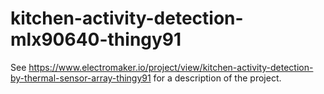 # kitchen-activity-detection-mlx90640-thingy91

See https://www.electromaker.io/project/view/kitchen-activity-detection-by-thermal-sensor-array-thingy91 for a description of the project.
